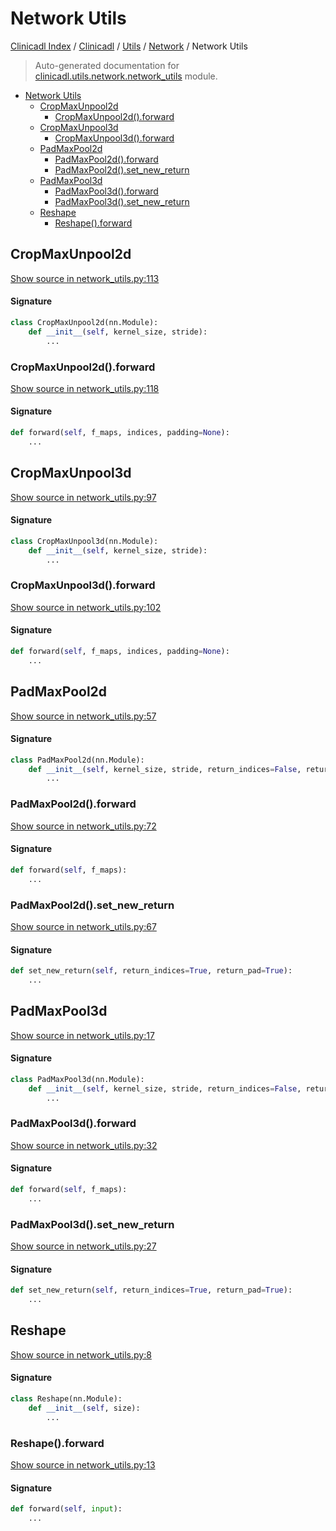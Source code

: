 # Network Utils

[Clinicadl Index](../../../README.md#clinicadl-index) /
[Clinicadl](../../index.md#clinicadl) /
[Utils](../index.md#utils) /
[Network](./index.md#network) /
Network Utils

> Auto-generated documentation for [clinicadl.utils.network.network_utils](../../../../clinicadl/utils/network/network_utils.py) module.

- [Network Utils](#network-utils)
  - [CropMaxUnpool2d](#cropmaxunpool2d)
    - [CropMaxUnpool2d().forward](#cropmaxunpool2d()forward)
  - [CropMaxUnpool3d](#cropmaxunpool3d)
    - [CropMaxUnpool3d().forward](#cropmaxunpool3d()forward)
  - [PadMaxPool2d](#padmaxpool2d)
    - [PadMaxPool2d().forward](#padmaxpool2d()forward)
    - [PadMaxPool2d().set_new_return](#padmaxpool2d()set_new_return)
  - [PadMaxPool3d](#padmaxpool3d)
    - [PadMaxPool3d().forward](#padmaxpool3d()forward)
    - [PadMaxPool3d().set_new_return](#padmaxpool3d()set_new_return)
  - [Reshape](#reshape)
    - [Reshape().forward](#reshape()forward)

## CropMaxUnpool2d

[Show source in network_utils.py:113](../../../../clinicadl/utils/network/network_utils.py#L113)

#### Signature

```python
class CropMaxUnpool2d(nn.Module):
    def __init__(self, kernel_size, stride):
        ...
```

### CropMaxUnpool2d().forward

[Show source in network_utils.py:118](../../../../clinicadl/utils/network/network_utils.py#L118)

#### Signature

```python
def forward(self, f_maps, indices, padding=None):
    ...
```



## CropMaxUnpool3d

[Show source in network_utils.py:97](../../../../clinicadl/utils/network/network_utils.py#L97)

#### Signature

```python
class CropMaxUnpool3d(nn.Module):
    def __init__(self, kernel_size, stride):
        ...
```

### CropMaxUnpool3d().forward

[Show source in network_utils.py:102](../../../../clinicadl/utils/network/network_utils.py#L102)

#### Signature

```python
def forward(self, f_maps, indices, padding=None):
    ...
```



## PadMaxPool2d

[Show source in network_utils.py:57](../../../../clinicadl/utils/network/network_utils.py#L57)

#### Signature

```python
class PadMaxPool2d(nn.Module):
    def __init__(self, kernel_size, stride, return_indices=False, return_pad=False):
        ...
```

### PadMaxPool2d().forward

[Show source in network_utils.py:72](../../../../clinicadl/utils/network/network_utils.py#L72)

#### Signature

```python
def forward(self, f_maps):
    ...
```

### PadMaxPool2d().set_new_return

[Show source in network_utils.py:67](../../../../clinicadl/utils/network/network_utils.py#L67)

#### Signature

```python
def set_new_return(self, return_indices=True, return_pad=True):
    ...
```



## PadMaxPool3d

[Show source in network_utils.py:17](../../../../clinicadl/utils/network/network_utils.py#L17)

#### Signature

```python
class PadMaxPool3d(nn.Module):
    def __init__(self, kernel_size, stride, return_indices=False, return_pad=False):
        ...
```

### PadMaxPool3d().forward

[Show source in network_utils.py:32](../../../../clinicadl/utils/network/network_utils.py#L32)

#### Signature

```python
def forward(self, f_maps):
    ...
```

### PadMaxPool3d().set_new_return

[Show source in network_utils.py:27](../../../../clinicadl/utils/network/network_utils.py#L27)

#### Signature

```python
def set_new_return(self, return_indices=True, return_pad=True):
    ...
```



## Reshape

[Show source in network_utils.py:8](../../../../clinicadl/utils/network/network_utils.py#L8)

#### Signature

```python
class Reshape(nn.Module):
    def __init__(self, size):
        ...
```

### Reshape().forward

[Show source in network_utils.py:13](../../../../clinicadl/utils/network/network_utils.py#L13)

#### Signature

```python
def forward(self, input):
    ...
```